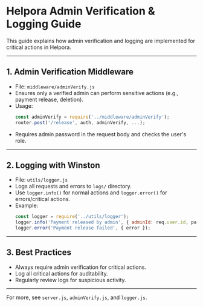 # Helpora Admin Verification & Logging Guide

This guide explains how admin verification and logging are implemented for critical actions in Helpora.

---

## 1. Admin Verification Middleware

- File: `middleware/adminVerify.js`
- Ensures only a verified admin can perform sensitive actions (e.g., payment release, deletion).
- Usage:
  ```js
  const adminVerify = require('../middleware/adminVerify');
  router.post('/release', auth, adminVerify, ...);
  ```
- Requires admin password in the request body and checks the user's role.

---

## 2. Logging with Winston

- File: `utils/logger.js`
- Logs all requests and errors to `logs/` directory.
- Use `logger.info()` for normal actions and `logger.error()` for errors/critical actions.
- Example:
  ```js
  const logger = require('../utils/logger');
  logger.info('Payment released by admin', { adminId: req.user.id, paymentId });
  logger.error('Payment release failed', { error });
  ```

---

## 3. Best Practices

- Always require admin verification for critical actions.
- Log all critical actions for auditability.
- Regularly review logs for suspicious activity.

---

For more, see `server.js`, `adminVerify.js`, and `logger.js`.
